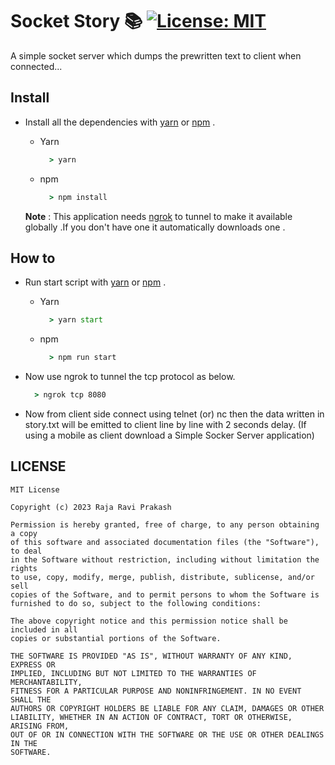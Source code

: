 # Socket Story 📚 [![License: MIT](https://img.shields.io/badge/License-MIT-yellow.svg)](https://opensource.org/licenses/MIT)
A simple socket server which dumps the prewritten text to client when connected...

 ## Install

  - Install all the dependencies with [yarn](https://classic.yarnpkg.com/en/) or [npm](https://www.npmjs.com/) .
    
    - Yarn
      
      ```cmd
        > yarn
      ```
      
    - npm
      
      ```cmd
        > npm install
      ```
      
    **Note** :  This application needs [ngrok](https://ngrok.com/) to tunnel to make it available globally .If you don't have one it automatically downloads one .
    
 ## How to
  
   - Run start script with [yarn](https://classic.yarnpkg.com/en/) or [npm](https://www.npmjs.com/) .
    
     - Yarn
    
        ```cmd
          > yarn start
        ```
      
      - npm
      
        ```cmd
          > npm run start
        ```
        
  - Now use ngrok to tunnel the tcp protocol as below.
    ```cmd
      > ngrok tcp 8080
    ```

  - Now from client side connect using telnet (or) nc then the data written in story.txt will be emitted to client line by line with 2 seconds delay. (If using a mobile as client download a Simple Socker Server application)
      
 ## LICENSE
 
    MIT License

    Copyright (c) 2023 Raja Ravi Prakash

    Permission is hereby granted, free of charge, to any person obtaining a copy
    of this software and associated documentation files (the "Software"), to deal
    in the Software without restriction, including without limitation the rights
    to use, copy, modify, merge, publish, distribute, sublicense, and/or sell
    copies of the Software, and to permit persons to whom the Software is
    furnished to do so, subject to the following conditions:

    The above copyright notice and this permission notice shall be included in all
    copies or substantial portions of the Software.

    THE SOFTWARE IS PROVIDED "AS IS", WITHOUT WARRANTY OF ANY KIND, EXPRESS OR
    IMPLIED, INCLUDING BUT NOT LIMITED TO THE WARRANTIES OF MERCHANTABILITY,
    FITNESS FOR A PARTICULAR PURPOSE AND NONINFRINGEMENT. IN NO EVENT SHALL THE
    AUTHORS OR COPYRIGHT HOLDERS BE LIABLE FOR ANY CLAIM, DAMAGES OR OTHER
    LIABILITY, WHETHER IN AN ACTION OF CONTRACT, TORT OR OTHERWISE, ARISING FROM,
    OUT OF OR IN CONNECTION WITH THE SOFTWARE OR THE USE OR OTHER DEALINGS IN THE
    SOFTWARE.

    
    
    